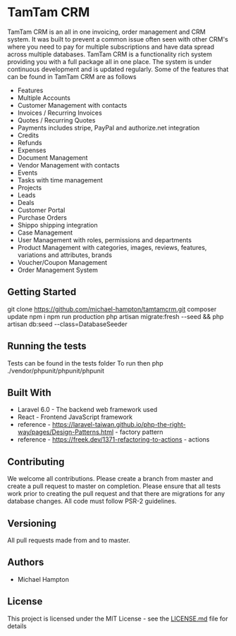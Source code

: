 # TamTam CRM

TamTam CRM is an all in one invoicing, order management and CRM system. It was built to prevent a common issue often seen with other CRM's where you need to pay for multiple subscriptions and have data spread across multiple databases. TamTam CRM is a functionality rich system providing you with a full package all in one place. The system is under continuous development and is updated regularly. Some of the features that can be found in TamTam CRM are as follows

* Features
* Multiple Accounts
* Customer Management with contacts
* Invoices / Recurring Invoices
* Quotes / Recurring Quotes
* Payments includes stripe, PayPal and authorize.net integration
* Credits
* Refunds
* Expenses
* Document Management 
* Vendor Management with contacts
* Events
* Tasks with time management
* Projects
* Leads
* Deals
* Customer Portal
* Purchase Orders
* Shippo shipping integration
* Case Management
* User Management with roles, permissions and departments
* Product Management with categories, images, reviews, features, variations and attributes, brands
* Voucher/Coupon Management
* Order Management System

## Getting Started

git clone https://github.com/michael-hampton/tamtamcrm.git
composer update
npm i
npm run production
php artisan migrate:fresh --seed && php artisan db:seed --class=DatabaseSeeder

## Running the tests

Tests can be found in the tests folder 
To run then php ./vendor/phpunit/phpunit/phpunit

## Built With

* Laravel 6.0 - The backend web framework used
* React - Frontend JavaScript framework
* reference - https://laravel-taiwan.github.io/php-the-right-way/pages/Design-Patterns.html - factory pattern
* reference - https://freek.dev/1371-refactoring-to-actions - actions

## Contributing

We welcome all contributions. Please create a branch from master and create a pull request to master on completion. 
Please ensure that all tests work prior to creating the pull request and that there are migrations for any database changes. 
All code must follow PSR-2 guidelines.

## Versioning

All pull requests made from and to master. 

## Authors

* Michael Hampton
## License

This project is licensed under the MIT License - see the [LICENSE.md](LICENSE.md) file for details
